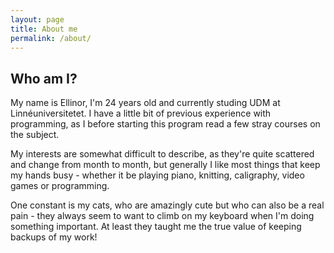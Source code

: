```yaml
---
layout: page
title: About me
permalink: /about/
---
```


## Who am I?
My name is Ellinor, I'm 24 years old and currently studing UDM at Linnéuniversitetet. I have a little bit of previous experience with programming, as I before starting this program read a few stray courses on the subject.

My interests are somewhat difficult to describe, as they're quite scattered and change from month to month, but generally I like most things that keep my hands busy - whether it be playing piano, knitting, caligraphy, video games or programming.

One constant is my cats, who are amazingly cute but who can also be a real pain - they always seem to want to climb on my keyboard when I'm doing something important. At least they taught me the true value of keeping backups of my work!
